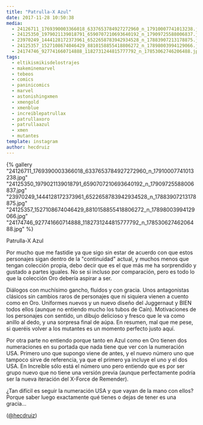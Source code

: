 ```yaml
---
title: "Patrulla-X Azul"
date: 2017-11-28 10:50:38
media: 
  - 24126711_1769390003366018_6337653784927272960_n_17910007741013238.jpg
  - 24125350_1979021139018791_6590707210693640192_n_17909725588006837.jpg
  - 23970249_1444128172373961_6522658783942934528_n_17883907213178875.jpg
  - 24125357_1527108674046429_8810158855418806272_n_17898003994129066.jpg
  - 24174746_927741660714888_1182731244815777792_n_17853062746206488.jpg
tags: 
  - eltikismikisdelostrajes
  - makeminemarvel
  - tebeos
  - comics
  - paninicomics
  - marvel
  - astonishingxmen
  - xmengold
  - xmenblue
  - increiblepatrullax
  - patrullaxoro
  - patrullaazul
  - xmen
  - mutantes
template: instagram
author: hecdruiz
---
```


{% gallery "24126711_1769390003366018_6337653784927272960_n_17910007741013238.jpg" "24125350_1979021139018791_6590707210693640192_n_17909725588006837.jpg" "23970249_1444128172373961_6522658783942934528_n_17883907213178875.jpg" "24125357_1527108674046429_8810158855418806272_n_17898003994129066.jpg" "24174746_927741660714888_1182731244815777792_n_17853062746206488.jpg" %}

Patrulla-X Azul

Por mucho que me fastidie ya que sigo sin estar de acuerdo con que estos personajes sigan dentro de la "continuidad" actual, y muchos menos que tengan colección propia, debo decir que es el que más me ha sorprendido y gustado a partes iguales. No se si incluso por comparación, pero es todo lo que la colección Oro debería aspirar a ser.

Diálogos con muchísimo gancho, fluidos y con gracia. Unos antagonistas clásicos sin cambios raros de personajes que ni siquiera vienen a cuento como en Oro. Uniformes nuevos y un nuevo diseño del Juggernaut y BIEN todos ellos (aunque no entiendo mucho los tubos de Caín). Motivaciones de los personajes con sentido, un dibujo delicioso y fresco que le va como anillo al dedo, y una sorpresa final de aúpa. En resumen, mal que me pese, si queréis volver a los mutantes es un momento perfecto justo aquí.

Por otra parte no entiendo porque tanto en Azul como en Oro tienen dos numeraciones en su portada que nada tiene que ver con la numeración USA. Primero uno que supongo viene  de antes, y el nuevo número uno que tampoco sirve de referencia, ya que el primero ya incluye el uno y el dos USA. En Increíble sólo está el número uno pero entiendo que es por ser grupo nuevo que no tiene una versión previa (aunque perfectamente podría ser la nueva iteración del X-Force de Remender).

¿Tan difícil es seguir la numeración USA y que vayan de la mano con ellos? Porque saber luego exactamente qué tienes o dejas de tener es una gracia...

([@hecdruiz](https://instagram.com/hecdruiz))

